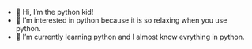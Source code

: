- 👋 Hi, I’m the python kid!
- 👀 I’m interested in python because it is so relaxing when you use python.
- 🌱 I’m currently learning python and I almost know evrything in python.

<!---
python-everybody97531/python-everybody97531 is a ✨ special ✨ repository because its `README.md` (this file) appears on your GitHub profile.
You can click the Preview link to take a look at your changes.
--->
